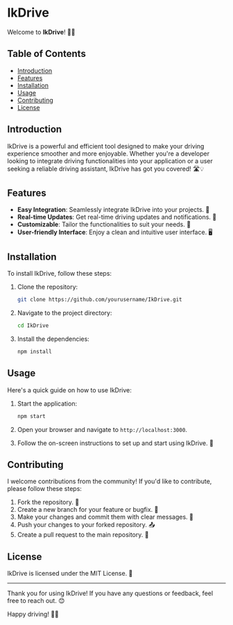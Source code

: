 # IkDrive

Welcome to **IkDrive**! 🚗✨

## Table of Contents
- [Introduction](#introduction)
- [Features](#features)
- [Installation](#installation)
- [Usage](#usage)
- [Contributing](#contributing)
- [License](#license)

## Introduction
IkDrive is a powerful and efficient tool designed to make your driving experience smoother and more enjoyable. Whether you're a developer looking to integrate driving functionalities into your application or a user seeking a reliable driving assistant, IkDrive has got you covered! 🛣️💡

## Features
- **Easy Integration**: Seamlessly integrate IkDrive into your projects. 🔧
- **Real-time Updates**: Get real-time driving updates and notifications. 📡
- **Customizable**: Tailor the functionalities to suit your needs. 🎨
- **User-friendly Interface**: Enjoy a clean and intuitive user interface. 🖥️

## Installation
To install IkDrive, follow these steps:

1. Clone the repository:
    ```sh
    git clone https://github.com/yourusername/IkDrive.git
    ```

2. Navigate to the project directory:
    ```sh
    cd IkDrive
    ```

3. Install the dependencies:
    ```sh
    npm install
    ```

## Usage
Here's a quick guide on how to use IkDrive:

1. Start the application:
    ```sh
    npm start
    ```

2. Open your browser and navigate to `http://localhost:3000`.

3. Follow the on-screen instructions to set up and start using IkDrive. 🚀

## Contributing
I welcome contributions from the community! If you'd like to contribute, please follow these steps:

1. Fork the repository. 🍴
2. Create a new branch for your feature or bugfix. 🌿
3. Make your changes and commit them with clear messages. 📝
4. Push your changes to your forked repository. 📤
5. Create a pull request to the main repository. 🔄

## License
IkDrive is licensed under the MIT License. 📜

---

Thank you for using IkDrive! If you have any questions or feedback, feel free to reach out. 😊

Happy driving! 🚗💨